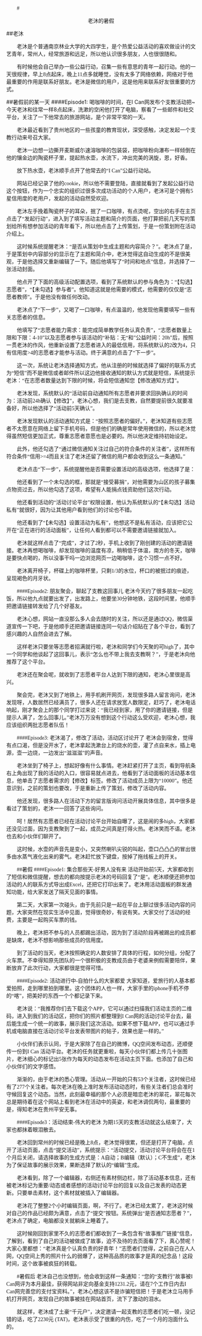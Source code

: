 #<center>老沐的暑假</center>
<head>
<style>
p{
	text-indent:2em;
    font-family:"微软雅黑";
}
</style>
</head>
##老沐
<p>
老沐是个普通南京林业大学的大四学生，是个热爱公益活动的喜欢做设计的文艺青年，常州人，经常旅游和远足，所以他认识很多朋友，人也很很随和。
</p>

<p>有时候他会自己举办一些公益行动，召集一些有意思的青年一起行动。他的一天很规律，早上8点起床，晚上11点多就睡觉，没有太多了网络依赖，网络对于他最重要的作用是联系好朋友。老沐是微信的用户，这是他用来联系好友很重要的方式。</p>
##暑假前的某一天
####Episode1: 喝咖啡的时间，在I Can网发布个支教活动把~
今天老沐和往常一样8点起床，洗漱的空闲他打开了电脑，察看了一些邮件和社交平台，关注了一下他常去的旅游网站，是个非常平常的一天。

老沐最近看到了贵州地区的一些孩童的教育现状，深受感触，决定发起一个支教行动来号召大家。

老沐一边想一边撕开麦斯威尓速溶咖啡的包装袋，把咖啡粉向瀑布一样倾倒在他的镶金边的陶瓷杯子里，提起热水壶，水流下，冲出完美的涡旋，恩，好香。

放下热水壶，老沐顺手点开了他常去的“I Can”公益行动站。

网站已经记录了他的cookie，所以他不需要登陆，直接就看到了发起公益行动这个按钮，作为一个忠实的组织过很多次成功活动的个人用户，老沐可是个拥有5星信用度的老用户，发起的活动自然受欢迎。

老沐左手挽着陶瓷杯子的耳朵，抿了一口咖啡，有点烫呢，空出的右手在主页点击了“发起行动”，进入到了填写活动主题和简介的页面，他打算把前几天写的策划给所有想参加活动的青年看下，所以他点击了上传策划，于是一份策划附在活动介绍上。

这时候系统提醒老沐：“是否从策划中生成主题和内容简介？”。老沐点了是，于是策划中内容部分的显示在了主题和简介中，老沐觉得这自动生成的不是很美观，于是他选择又重新编辑了一下。随后他填写了“时间和地点”信息，并选择了一张活动封面。

他点开了下面的高级活动配置选项，看到了系统默认的参与角色为：“【勾选】志愿者”，“【未勾选】参与者”。他知道这就是他需要的模式，他需要的仅仅是“志愿者教师”。于是他没有做任何改动。

老沐点了“下一步”，又喝了一口咖啡，有点温温的，他发现他需要填写一些有关志愿者的信息。

他填写了“志愿者能力需求：能完成简单教学任务认真负责”，“志愿者数量上限和下限：4-10”以及志愿者参与该活动的“补贴：无“和”公益时间：20h”后，按照一贯老沐的作风，他重新设置了志愿者进入的最低信用，将系统默认的2改为4，只有信用度>4的志愿者才能参与活动。终于满意的点击了“下一步”。

这一次，系统让老沐选择通知方式，他从注册的时候就选择了偏好的联系方式为“短信”而不是微信或者邮件所以这边他接收通知的默认方式就是短信，系统提示老沐：“在志愿者数量达到下限的时候，将会短信通知您【修改通知方式】”。

老沐发现，系统默认的“活动前自动通知所有志愿者并要求回执确认的时间为：活动前24h确认【修改】”，老沐心想，我们是去支教，自然要提前很久就要准备好，所以他选择了“活动前5天确认”。

老沐发现默认的活动通知方式是：“按照志愿者的偏好。”，老沐知道有些志愿者不太愿意在网络上留下手机号码，但是他们的确是常年使用微信的，所以老沐觉得虽然短信更加正式，尊重志愿者意愿也是必要的。所以他决定维持初始设定。

此外，他还勾选了“通过微信通知关注过自己的符合条件的关注者”，这样所有符合条件“信用>=4而且关注了老沐还留了微信的用户都会收到这么一条通知。”

老沐点击“下一步”，系统提醒他是否需要设置活动的高级选项，他选择了是：

他还看到了一个未勾选的框，那就是“接受募捐”，对他需要为山区的孩子募集点物资过去，所以他勾选了这项，希望有人能捐点钱资助他们这次行动。

他还看到活动的“活动讨论平台”权限设置，他认为系统默认的“【未勾选】活动私有”就很好，因为让其他用户看到他们的讨论也不错。

他还看到了“【未勾选】设置活动为私有”，他想这不是私有活动，应该把它公开在“正在进行的活动面板”，让任何人看到都可以不需要邀请链接就加入。

老沐就这样点击了“完成”，才过了2秒，手机上收到了刚创建的活动的邀请链接。老沐再想喝咖啡，却发现咖啡的温度有凉，稍稍低于体温，南方的冬天，咖啡是要快点喝的，所以没事干吗一边浏览网页一边喝咖啡，这个习惯一点不好。

老沐离开椅子，杯碟上的咖啡杯里，只剩1/3的水位，杯口的被抿过的痕迹，呈现褐色的月牙状。

####Episode2: 朋友聚会，聊起了支教这回事儿
老沐今天约了很多朋友一起吃饭，所以他九点就要出发了，出发路上，他要坐30分钟地铁，这段时间里，他顺手把邀请链接转发给了几个好基友。

老沐心想，网站一直没那么多人会去随时的关注，所以还是通过QQ，微信渠道宣传一下吧，于是他顺手还把邀请链接连同一句话介绍贴在了各个平台，看到了感兴趣的人自然会进去了解。

这样老沐只要坐等志愿者招满就行啦，老沐和同学们今天聚的可high了，其中一个同学和他谈起了这回事儿，表示“怎么也不带上我去支教啊？”，于是老沐向他推荐了这个平台。

老沐还在聚会呢，就收到了志愿者平台人达到下限的通知，老沐心里很是高兴。

聚会完，老沐又到了地铁上，用手机刷开网页，发现很多路人留言询问，老沐发现呀，人数居然已经满员了，很多人还在请求放宽人数限定，赶巧了，老沐电话响起，刚才聚会上的那个同学打过来说：“我已经到家，用了你的邀请链接，但是提示人满了，怎么回事儿。”老沐万万没有想到这个行动这么受欢迎，老沐心想，我应该组织两批志愿者队伍！

####Episode3: 老沐渴了，修改了活动，活动区讨论开了
老沐会到宿舍，觉得有点口渴，但是没开水了，老沐拿起洗漱台上的烧水的壶，灌了点自来水，插上电源，壶一边烧，一边发出“滋滋滋”的声音。

老沐坐到了椅子上，想起好像有什么事情。老沐赶紧打开了主页，看到导航条右上角出现了我的活动的入口，很容易就点进去，他看到了活动面板的活动基本信息，他单击了志愿者需求的【修改】标签。修改了活动成员上限为“10000”。他还意识到，之前的策划也要改，于是重新上传了策划，修改了活动内容。

他还发现，很多路人在活动下方的留言版询问活动开展具体信息，其中很多是看过了策划的，老沐一一回答了这些询问。

呵！居然有志愿者已经在活动讨论平台开始自曝了，这是闹的多high，大家都还没见过面，因为支教聚到了一起，成员之间真是打得火热。老沐笑而不语。老沐也去和小伙伴们聊开了。

这时候，水壶的声音先是变小，又突然喇叭尖锐的叫起，壶口凸凸凸的冒出很多由水蒸气液化出来的雾气。老沐赶忙放下键盘，按掉了拖线板上的开关。

##暑假
####Episode1: 集合那些天-好男人没有来
活动开始前5天，大家都收到了短信和微信提醒，想去的都向按提示老沐的号码回复了“是”。老沐顺便还把参加活动的人的联系方式导出成Excel，还把它打印出来了。老沐用活动面板的群发通知功能，给大家发送了隔天见面的事情。

第二天，大家第一次碰头，由于先前只是一起在平台上聊过很多活动内容的问题，大家突然在现实生活中见面，觉得很奇妙，有说有笑。大家交付了活动的经费，主要是一起购买车票的钱。

晚上，老沐把不参与的人员都踢出活动，因为到了活动阶段再被踢出的成员都是缺席，老沐不想影响那些成员的信用度。

到了活动的当天，老沐按照确定的人数安排了具体的行程，如何分组，分配了火车票。不幸得知原先团队的一个很积极的支教成员由于老婆来例假需要陪伴，果断放弃了此次行动，大家都很是觉得可惜。

####Episode2: 活动进行中-自拍什么的大家都爱
大家知道，爱旅行的人基本都爱拍照，走到哪里拍到哪里。这个团体的人也一样，大家手里的iphone手机不停的“喀”，把美好的东西一个个都记录下来。

老沐说：“我推荐你们去下载这个APP，它可以通过扫描我们活动主页的二维码，进入到我们的活动区，把你们的照片都整理到I Can网的活动讨论平台去，最后能生成一个统一的故事，展示我们这次活动。如果不想下载APP，也可以通过手机或电脑直接在活动讨论平台发表带图片的帖子，效果也是一样的。”

小伙伴们表示认同，于是大家除了在自己的微博，QQ空间发布动态，还顺便传一份到I Can 活动平台。老沐的任务就更重啦，每天小伙伴们都上传几十张图片，老沐细心的标记出5张作为每天的动态发布在活动主页下面。也添加了自己和小伙伴们的文字感悟。

渐渐的，由于老沐的悉心管理。活动从一开始的只有53个关注者，这时候已经有了277个关注者。每次老沐在晚上准时发布活动动态时，有些关注者们总会准时守候回复这个动态。当然，此刻最幸福的那个人必须是暗恋老沐的翠花，翠花每次总是期待着在这个网站上看到老沐在活动中的英姿，和老沐调侃两句，最重要的是，得知老沐在贵州平安无事。

####Episode3：活动结束-伟大的老沐
为期15天的支教活动就这么结束了，大家也都抹着眼泪散去。

老沐回到常州的时候已经是晚上8点，老沐觉得很累，但还是打开了电脑，点开了活动页面，点击“提交活动”，系统提示：“活动提交，活动讨论平台将会在在1个月后关闭，请选择故事的生成方式是：A自动；B编辑（默认）；C不生成”，老沐为了保证故事的展示效果，果断选择了默认的“编辑”生成。

老沐看到，除了一个编辑器，右侧还有素材侧边栏，除了活动基本信息，还有被老沐标记为重要/动态或者感想的活动讨论平台的回复以及自己发表的动态更新。只要单击素材，这个素材就被插入了编辑器。

老沐花了整整2个小时编辑页面，啊，不行了。老沐已经太累了，老沐这时候对自己的作品已经颇为满意，点击了“提交”按钮。系统弹出“是否通知志愿者？”，老沐点了确定，电脑都没关就躺床上睡着了。

这时候刚回到家里不久的志愿者们都收到了一条包含有“故事推广链接”信息，了解到，看到了自己的活动被做成了故事，迫不及待的去页面看了下，真心赞呢！大家心里都想：“老沐真是个认真负责的好青年！”志愿者们觉得，之前自己在人人网，QQ空间上秀的照片什么的弱爆了，这种高品质的故事才是真的纪念品！这段时间，这个故事被疯狂的转载。

#暑假后
老沐自己也没想到，他会收到这样一条通知：“您的“支教行”故事被I Can网评为本月最佳，获得网站非定向基金支持1231.2元，请在7个工作日内去I Can网完善您的支付宝资料。”，老沐心想这该不是诈骗短信把！于是老沐立马用手机打开网页，发现自己的故事被挂在网站首页，流下了激动的泪水。

就这样，老沐成了土豪“千元户”，决定邀请一起支教的志愿者们吃一顿，没记错的话，吃了2230元 (TAT)，老沐表示受了很重的内伤，吃了一个月的泡面什么的。




